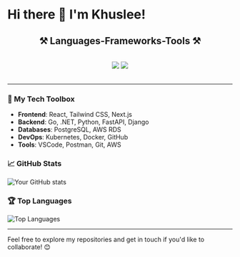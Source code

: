 # Hi there 👋 I'm Khuslee!

<h2 align="center">⚒️ Languages-Frameworks-Tools ⚒️</h2> 
<br/> 
<div align="center">     
    <img src="https://skillicons.dev/icons?i=react,vscode,github,kubernetes,docker,tailwind,git,eclipse,linux,postgres,postman" />     
    <img src="https://skillicons.dev/icons?i=aws,python,javascript,typescript,cs,dotnet,go,java,nextjs,django,fastapi" /><br> 
</div> 
<br/>

---

### 🔧 My Tech Toolbox
- **Frontend**: React, Tailwind CSS, Next.js
- **Backend**: Go, .NET, Python, FastAPI, Django
- **Databases**: PostgreSQL, AWS RDS
- **DevOps**: Kubernetes, Docker, GitHub
- **Tools**: VSCode, Postman, Git, AWS

### 📈 GitHub Stats
![Your GitHub stats](https://github-readme-stats.vercel.app/api?username=huslee17&show_icons=true&theme=radical)

### 🏆 Top Languages
![Top Languages](https://github-readme-stats.vercel.app/api/top-langs/?username=huslee17&layout=compact&theme=radical)

---

Feel free to explore my repositories and get in touch if you'd like to collaborate! 😊
